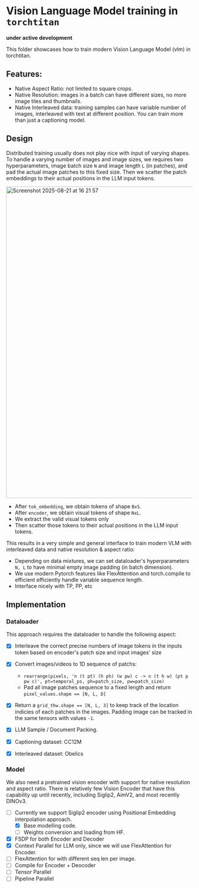 # Vision Language Model training in `torchtitan`

**under active development**

This folder showcases how to train modern Vision Language Model (vlm) in torchtitan.


## Features:
- Native Aspect Ratio: not limited to square crops.
- Native Resolution: images in a batch can have different sizes, no more image tiles and thumbnails.
- Native Interleaved data: training samples can have variable number of images, interleaved with text at different position. You can train more than just a captioning model.


## Design
Distributed training usually does not play nice with input of varying shapes. To handle a varying number of images and image sizes, we requires two hyperparameters, image batch size `N` and image length `L` (in patches), and pad the actual image patches to this fixed size.
Then we scatter the patch embeddings to their actual positions in the LLM input tokens.

<img width="1398" height="840" alt="Screenshot 2025-08-21 at 16 21 57" src="https://github.com/user-attachments/assets/63fcbbc1-c587-4a63-8246-411cb72f5789" />

- After `tok_embedding`, we obtain tokens of shape `BxS`.
- After `encoder`, we obtain visual tokens of shape `NxL`.
- We extract the valid visual tokens only
- Then scatter those tokens to their actual positions in the LLM input tokens.


This results in a very simple and general interface to train modern VLM with interleaved data and native resolution & aspect ratio:
- Depending on data mixtures, we can set dataloader's hyperparameters `N, L` to have minimal empty image padding (in batch dimension).
- We use modern Pytorch features like FlexAttention and torch.compile to efficient efficiently handle variable sequence length.
- Interface nicely with TP, PP, etc


## Implementation

### Dataloader
This approach requires the dataloader to handle the following aspect:
- [x] Interleave the correct precise numbers of image tokens in the inputs token based on encoder's patch size and input images' size
- [x] Convert images/videos to 1D sequence of patchs:
  - `rearrange(pixels, 'n (t pt) (h ph) (w pw) c -> n (t h w) (pt p pw c)', pt=temporal_ps, ph=patch_size, pw=patch_size)`
  - Pad all image patches sequence to a fixed length and return `pixel_values.shape == [N, L, D]`
- [x] Return a `grid_thw.shape == [N, L, 3]` to keep track of the location indicies of each patches in the images. Padding image can be tracked in the same tensors with values `-1`.
- [x] LLM Sample / Document Packing.
- [x] Captioning dataset: CC12M
- [x] Interleaved dataset: Obelics



### Model
We also need a pretrained vision encoder with support for native resolution and aspect ratio. There is relatively few Vision Encoder that have this capability up until recently, including Siglip2, AimV2, and most recently DINOv3.
- [ ] Currently we support Siglip2 encoder using Positional Embedding interpolation approach.
    - [x] Base modelling code.
    - [ ] Weights conversion and loading from HF.
- [x] FSDP for both Encoder and Decoder
- [x] Context Parallel for LLM only, since we will use FlexAttention for Encoder.
- [ ] FlexAttention for with different seq len per image.
- [ ] Compile for Encoder + Deocoder
- [ ] Tensor Parallel
- [ ] Pipeline Parallel
